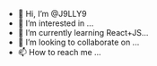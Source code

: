 - 👋 Hi, I’m @J9LLY9
- 👀 I’m interested in ...
- 🌱 I’m currently learning React+JS...
- 💞️ I’m looking to collaborate on ...
- 📫 How to reach me ...

<!---
J9LLY9/J9LLY9 is a ✨ special ✨ repository because its `README.md` (this file) appears on your GitHub profile.
You can click the Preview link to take a look at your changes.
--->
